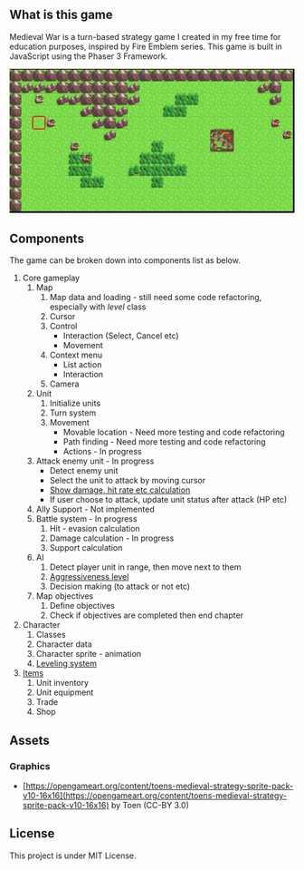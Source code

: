 ## What is this game

Medieval War is a turn-based strategy game I created in my free time for education purposes, inspired by Fire Emblem series. This game is built in JavaScript using the Phaser 3 Framework.

![](demo.gif)

## Components
The game can be broken down into components list as below.
1. Core gameplay
    1. Map
        1. Map data and loading - still need some code refactoring, especially with *level* class
        2. Cursor
        3. Control
            * Interaction (Select, Cancel etc)
            * Movement
        4. Context menu
            * List action
            * Interaction
        5. Camera
    2. Unit
        1. Initialize units
        2. Turn system
        3. Movement
            * Movable location - Need more testing and code refactoring
            * Path finding - Need more testing and code refactoring
            * Actions - In progress
    3. Attack enemy unit - In progress
        * Detect enemy unit
        * Select the unit to attack by moving cursor
        * [Show damage, hit rate etc calculation](https://github.com/tranchikhang/MedievalWar/issues/5)
        * If user choose to attack, update unit status after attack (HP etc)
    4. Ally Support - Not implemented
    5. Battle system - In progress
        1. Hit - evasion calculation
        2. Damage calculation - In progress
        3. Support calculation
    6. AI
        1. Detect player unit in range, then move next to them
        2. [Aggressiveness level](https://github.com/tranchikhang/MedievalWar/issues/4)
        3. Decision making (to attack or not etc)
    7. Map objectives
        1. Define objectives
        2. Check if objectives are completed then end chapter
2. Character
    1. Classes
    2. Character data
    3. Character sprite - animation
    4. [Leveling system](https://github.com/tranchikhang/MedievalWar/issues/6)
3. [Items](https://github.com/tranchikhang/MedievalWar/issues/3)
    1. Unit inventory
    2. Unit equipment
    3. Trade
    4. Shop

## Assets

### Graphics
* [https://opengameart.org/content/toens-medieval-strategy-sprite-pack-v10-16x16](https://opengameart.org/content/toens-medieval-strategy-sprite-pack-v10-16x16) by Toen (CC-BY 3.0)

## License

This project is under MIT License.